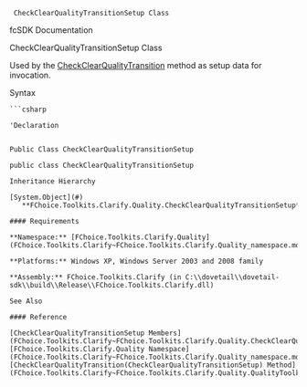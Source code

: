 ﻿     CheckClearQualityTransitionSetup Class                                                   

fcSDK Documentation

CheckClearQualityTransitionSetup Class

Used by the [CheckClearQualityTransition](FChoice.Toolkits.Clarify~FChoice.Toolkits.Clarify.Quality.QualityToolkit~CheckClearQualityTransition(CheckClearQualityTransitionSetup).md) method as setup data for invocation.

Syntax

```vbnet
```csharp

'Declaration
 

Public Class CheckClearQualityTransitionSetup 

public class CheckClearQualityTransitionSetup 

Inheritance Hierarchy

[System.Object](#)  
   **FChoice.Toolkits.Clarify.Quality.CheckClearQualityTransitionSetup**  

#### Requirements

**Namespace:** [FChoice.Toolkits.Clarify.Quality](FChoice.Toolkits.Clarify~FChoice.Toolkits.Clarify.Quality_namespace.md)

**Platforms:** Windows XP, Windows Server 2003 and 2008 family

**Assembly:** FChoice.Toolkits.Clarify (in C:\\dovetail\\dovetail-sdk\\build\\Release\\FChoice.Toolkits.Clarify.dll)

See Also

#### Reference

[CheckClearQualityTransitionSetup Members](FChoice.Toolkits.Clarify~FChoice.Toolkits.Clarify.Quality.CheckClearQualityTransitionSetup_members.md)  
[FChoice.Toolkits.Clarify.Quality Namespace](FChoice.Toolkits.Clarify~FChoice.Toolkits.Clarify.Quality_namespace.md)  
[CheckClearQualityTransition(CheckClearQualityTransitionSetup) Method](FChoice.Toolkits.Clarify~FChoice.Toolkits.Clarify.Quality.QualityToolkit~CheckClearQualityTransition(CheckClearQualityTransitionSetup).md)